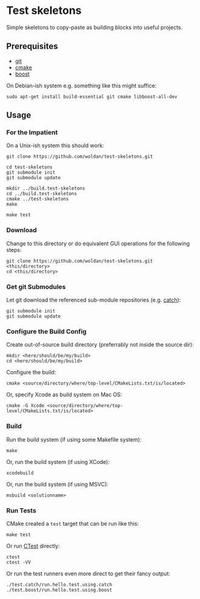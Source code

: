 # Test skeletons

Simple skeletons to copy-paste as building blocks into useful projects.

## Prerequisites

 * [git](http://git-scm.com/)
 * [cmake](http://www.cmake.org/)
 * [boost](http://www.boost.org/)

On Debian-ish system e.g. something like this might suffice:

    sudo apt-get install build-essential git cmake libboost-all-dev

## Usage

### For the Impatient

On a Unix-ish system this should work:

    git clone https://github.com/woldan/test-skeletons.git

    cd test-skeletons
    git submodule init
    git submodule update

    mkdir ../build.test-skeletons
    cd ../build.test-skeletons
    cmake ../test-skeletons
    make

    make test

### Download

Change to this directory or do equivalent GUI operations for the following steps:

    git clone https://github.com/woldan/test-skeletons.git <this/directory>
    cd <this/directory>

### Get git Submodules

Let git download the referenced sub-module repositories (e.g. [catch](https://github.com/philsquared/Catch.git)):

    git submodule init
    git submodule update

### Configure the Build Config

Create out-of-source build directory (preferrably not inside the source dir):

    mkdir <here/should/be/my/build>
    cd <here/should/be/my/build>

Configure the build:

    cmake <source/directory/where/top-level/CMakeLists.txt/is/located>

Or, specify Xcode as build system on Mac OS:

    cmake -G Xcode <source/directory/where/top-level/CMakeLists.txt/is/located>

### Build

Run the build system (if using some Makefile system):

    make

Or, run the build system (if using XCode):

    xcodebuild

Or, run the build system (if using MSVC):

    msbuild <solutionname>

### Run Tests

CMake created a `test` target that can be run like this:

    make test

Or run [CTest](file:///d:/local/cmake/doc/cmake-2.8/ctest.html) directly:

    ctest
    ctest -VV

Or run the test runners even more direct to get their fancy output:

    ./test.catch/run.hello.test.using.catch
    ./test.boost/run.hello.test.using.boost
